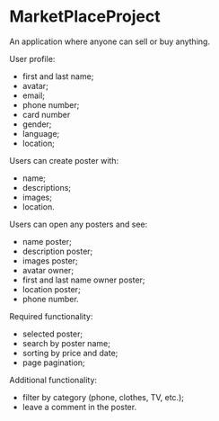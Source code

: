# MarketPlaceProject

An application where anyone can sell or buy anything.

User profile:
- first and last name;
- avatar;
- email;
- phone number;
- card number
- gender;
- language;
- location;

Users can create poster with: 
- name;
- descriptions;
- images;
- location.

Users can open any posters and see:
- name poster;
- description poster;
- images poster;
- avatar owner;
- first and last name owner poster;
- location poster;
- phone number.

Required functionality:
- selected poster;
- search by poster name;
- sorting by price and date;
- page pagination;

Additional functionality:
- filter by category (phone, clothes, TV, etc.);
- leave a comment in the poster.